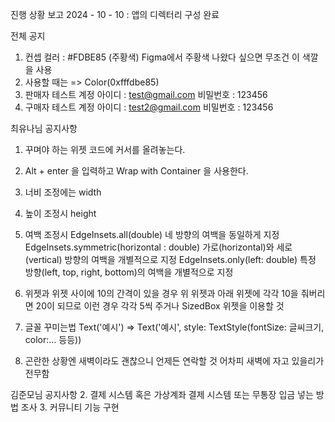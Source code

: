 진행 상황 보고 2024 - 10 - 10 : 앱의 디렉터리 구성 완료

전체 공지
1. 컨셉 컬러 : #FDBE85 (주황색) Figma에서 주황색 나왔다 싶으면 무조건 이 색깔을 사용
2. 사용할 때는 => Color(0xfffdbe85)
3. 판매자 테스트 계정 아이디 : test@gmail.com    비밀번호 : 123456
4. 구매자 테스트 계정 아이디 : test2@gmail.com    비밀번호 : 123456

최유나님 공지사항
1. 꾸며야 하는 위젯 코드에 커서를 올려놓는다.
2. Alt + enter 을 입력하고 Wrap with Container 을 사용한다.
3. 너비 조정에는 width
4. 높이 조정시 height
5. 여백 조정시
   EdgeInsets.all(double)	네 방향의 여백을 동일하게 지정
   EdgeInsets.symmetric(horizontal : double)	가로(horizontal)와 세로(vertical) 방향의 여백을 개별적으로 지정
   EdgeInsets.only(left: double)	특정 방향(left, top, right, bottom)의 여백을 개별적으로 지정

6. 위젯과 위젯 사이에 10의 간격이 있을 경우 위 위젯과 아래 위젯에 각각 10을 줘버리면 20이 되므로 이런 경우 각각 5씩 주거나 SizedBox 위젯을 이용할 것
   
7. 글꼴 꾸미는법 Text('예시')  =>  Text('예시', style: TextStyle(fontSize: 글씨크기, color:... 등등))
8. 곤란한 상황엔 새벽이라도 괜찮으니 언제든 연락할 것 어차피 새벽에 자고 있을리가 전무함


김준모님 공지사항
2. 결제 시스템 혹은 가상계좌 결제 시스템 또는 무통장 입금 넣는 방법 조사
3. 커뮤니티 기능 구현